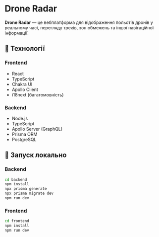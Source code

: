 # Drone Radar

**Drone Radar** — це вебплатформа для відображення польотів дронів у реальному часі, перегляду треків, зон обмежень та іншої навігаційної інформації.

## 🔧 Технології

### Frontend
- React
- TypeScript
- Chakra UI
- Apollo Client
- i18next (багатомовність)

### Backend
- Node.js
- TypeScript
- Apollo Server (GraphQL)
- Prisma ORM
- PostgreSQL

## 🚀 Запуск локально

### Backend

```bash
cd backend
npm install
npx prisma generate
npx prisma migrate dev
npm run dev
```

### Frontend
```bash
cd frontend
npm install
npm run dev
```